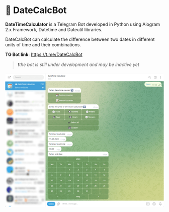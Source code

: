 # 🤖 DateCalcBot

**DateTimeCalculator** is a Telegram Bot developed in Python using Aiogram 2.x Framework, Datetime and Dateutil libraries.

DateCalcBot can calculate the difference between two dates in different units of time and their combinations.

**TG Bot link**: https://t.me/DateCalcBot

>❗️*the bot is still under development and may be inactive yet*

![DateCalcBot](docs/images/date_time_calc_bot.png)